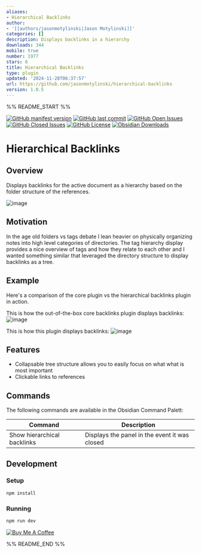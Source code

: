 ```yaml
---
aliases:
- Hierarchical Backlinks
author:
- '[[authors/jasonmotylinski|Jason Motylinski]]'
categories: []
description: Displays backlinks in a hierarchy
downloads: 344
mobile: true
number: 1977
stars: 6
title: Hierarchical Backlinks
type: plugin
updated: '2024-11-28T06:37:57'
url: https://github.com/jasonmotylinski/hierarchical-backlinks
version: 1.0.5
---
```


%% README_START %%

[![GitHub manifest version](https://img.shields.io/github/manifest-json/v/jasonmotylinski/hierarchical-backlinks)](../../releases)
[![GitHub last commit](https://img.shields.io/github/last-commit/jasonmotylinski/hierarchical-backlinks)](../../commits/main/)
[![GitHub Open Issues](https://img.shields.io/github/issues/jasonmotylinski/hierarchical-backlinks)](../../issues)
[![GitHub Closed Issues](https://img.shields.io/github/issues-closed/jasonmotylinski/hierarchical-backlinks)](../../issues?q=is%3Aissue+is%3Aclosed)
[![GitHub License](https://img.shields.io/github/license/jasonmotylinski/hierarchical-backlinks)](/LICENSE)
[![Obsidian Downloads](https://img.shields.io/badge/dynamic/json?url=https%3A%2F%2Fraw.githubusercontent.com%2Fobsidianmd%2Fobsidian-releases%2Fmaster%2Fcommunity-plugin-stats.json&query=%24%5B%22hierarchical-backlinks%22%5D.downloads&logo=obsidian&logoColor=a88bfa&label=downloads&color=a88bfa)](https://obsidian.md/plugins?id=hierarchical-backlinks)

# Hierarchical Backlinks

## Overview
Displays backlinks for the active document as a hierarchy based on the folder structure of the references.

 ![image](https://raw.githubusercontent.com/jasonmotylinski/hierarchical-backlinks/HEAD/docs/plugin_example.png)

## Motivation
In the age old folders vs tags debate I lean heavier on physically organizing notes into high level categories of directories. The tag hierarchy display provides a nice overview of tags and how they relate to each other and I wanted something similar that leveraged the directory structure to display backlinks as a tree.

## Example
Here's a comparison of the core plugin vs the hierarchical backlinks plugin in action.

This is how the out-of-the-box core backlinks plugin displays backlinks:
![image](https://raw.githubusercontent.com/jasonmotylinski/hierarchical-backlinks/HEAD/docs/core.png)

This is how this plugin displays backlinks:
 ![image](https://raw.githubusercontent.com/jasonmotylinski/hierarchical-backlinks/HEAD/docs/plugin.png)

## Features
- Collapsable tree structure allows you to easily focus on what what is most important
- Clickable links to references

## Commands
The following commands are available in the Obsidian Command Palett:

| Command | Description |
|---------|-------------|
| Show hierarchical backlinks | Displays the panel in the event it was closed |

## Development

### Setup
```bash
npm install
```

### Running
```bash
npm run dev
```

<a href="https://www.buymeacoffee.com/jasonmotylinski" target="_blank"><img src="https://cdn.buymeacoffee.com/buttons/default-yellow.png" alt="Buy Me A Coffee"></a>

%% README_END %%